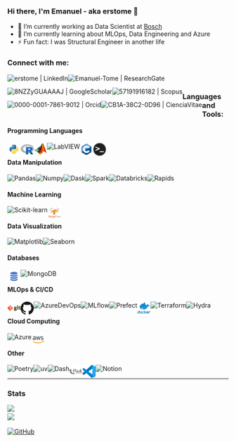 ### Hi there, I'm Emanuel - aka erstome 👋
- 🔭 I’m currently working as Data Scientist at [Bosch](https://www.bosch.com/)
- 🌱 I’m currently learning about MLOps, Data Engineering and Azure
- ⚡ Fun fact: I was Structural Engineer in another life

### Connect with me:
[<img align=left alt="erstome | LinkedIn" height="30px" src="https://cdn.jsdelivr.net/npm/simple-icons@v3/icons/linkedin.svg" />][linkedin]
[<img align=left alt="Emanuel-Tome | ResearchGate" height="30px" src="https://upload.wikimedia.org/wikipedia/commons/5/5e/ResearchGate_icon_SVG.svg" />][researchgate]
[<img align=left alt="8NZZyGUAAAAJ | GoogleScholar" height="30px" src="https://e7.pngegg.com/pngimages/31/731/png-clipart-google-scholar-education-research-doctor-of-philosophy-scholar-s-logo-monochrome.png" />][googlescholar]
[<img align=left alt="57191916182 | Scopus" height="30px" src="https://retractionwatch.com/wp-content/uploads/2023/12/Screenshot-2023-12-28-at-11.00.49%E2%80%AFAM.png" />][scopus]
[<img align=left alt="0000-0001-7861-9012 | Orcid" height="30px" src="https://upload.wikimedia.org/wikipedia/commons/thumb/0/06/ORCID_iD.svg/1024px-ORCID_iD.svg.png" />][orcid]
[<img align=left alt="CB1A-38C2-0D96 | CienciaVitae" height="30px" src="https://www.fccn.pt/media/2021/03/Ciencia-Vitae-fccn.svg" />][cienciavitae]

[Linkedin]: https://www.linkedin.com/in/erstome/
[researchgate]: https://www.researchgate.net/profile/Emanuel-Tome
[googlescholar]: https://scholar.google.pt/citations?user=8NZZyGUAAAAJ&hl=pt-PT
[scopus]: https://www.scopus.com/authid/detail.uri?authorId=57191916182
[orcid]: https://orcid.org/0000-0001-7861-9012
[cienciavitae]: https://www.cienciavitae.pt//CB1A-38C2-0D96

</br>

### Languages and Tools:


#### Programming Languages

[<img align="left" alt="Python" height="30px" src="https://raw.githubusercontent.com/github/explore/80688e429a7d4ef2fca1e82350fe8e3517d3494d/topics/python/python.png" />][Python]
[<img align="left" alt="R" height="30px" src="https://raw.githubusercontent.com/github/explore/80688e429a7d4ef2fca1e82350fe8e3517d3494d/topics/r/r.png" />][R]
[<img align="left" alt="MatLab" height="30px" src="https://raw.githubusercontent.com/github/explore/80688e429a7d4ef2fca1e82350fe8e3517d3494d/topics/matlab/matlab.png" />][Matlab]
[<img align="left" alt="LabVIEW" height="30px" src="https://user-images.githubusercontent.com/57252765/72805263-bcc17000-3c52-11ea-988c-b4125a068cac.png" />][LabView]
[<img align="left" alt="C" height="30px" src="https://raw.githubusercontent.com/github/explore/80688e429a7d4ef2fca1e82350fe8e3517d3494d/topics/c/c.png" />][C]
[<img align="left" alt="Terminal" height="30px" src="https://raw.githubusercontent.com/github/explore/80688e429a7d4ef2fca1e82350fe8e3517d3494d/topics/terminal/terminal.png" />][Bash]

[Python]: https://www.python.org/
[R]: https://www.r-project.org/about.html
[Matlab]: https://www.mathworks.com
[LabView]: https://en.wikipedia.org/wiki/LabVIEW
[C]: https://en.wikipedia.org/wiki/C_(programming_language)
[Bash]: https://en.wikipedia.org/wiki/Bash_(Unix_shell)
</br>
#### Data Manipulation

[<img align="left" alt="Pandas" height="30px" src="https://upload.wikimedia.org/wikipedia/commons/e/ed/Pandas_logo.svg" />][Pandas]
[<img align="left" alt="Numpy" height="30px" src="https://raw.githubusercontent.com/numpy/numpy/main/branding/logo/primary/numpylogo.svg" />][Numpy]
[<img align="left" alt="Dask" height="30px" src="https://encrypted-tbn0.gstatic.com/images?q=tbn:ANd9GcS5-RH4RMlqx3apU2mMdByJejiX09z4UrJ3VoR3Ilix&s" />][Dask]
[<img align="left" alt="Spark" height="30px" src="https://upload.wikimedia.org/wikipedia/commons/f/f3/Apache_Spark_logo.svg" />][Spark]
[<img align="left" alt="Databricks" height="30px" src="https://upload.wikimedia.org/wikipedia/commons/6/63/Databricks_Logo.png" />][Databricks]
[<img align="left" alt="Rapids" height="30px" src="https://rapids.ai/images/RAPIDS-logo.png" />][Rapids]

[Pandas]: https://pandas.pydata.org/
[Numpy]: https://numpy.org/
[Dask]: https://www.dask.org/
[Spark]: https://spark.apache.org/
[Databricks]: https://www.databricks.com/
[Rapids]: https://rapids.ai/
</br>
#### Machine Learning

[<img align="left" alt="Scikit-learn" height="30px" src="https://raw.githubusercontent.com/scikit-learn/scikit-learn/main/doc/logos/scikit-learn-logo.png" />][Scikit-learn]
[<img align="left" alt="Tensorflow" height="30px" src="https://raw.githubusercontent.com/github/explore/80688e429a7d4ef2fca1e82350fe8e3517d3494d/topics/tensorflow/tensorflow.png" />][TensorFlow]

[Scikit-learn]: https://scikit-learn.org
[TensorFlow]: https://www.tensorflow.org
</br>
#### Data Visualization

[<img align="left" alt="Matplotlib" height="30px" src="https://matplotlib.org/stable/_images/sphx_glr_logos2_003.png" />][Matplotlib]
[<img align="left" alt="Seaborn" height="30px" src="https://raw.githubusercontent.com/mwaskom/seaborn/master/doc/_static/logo-wide-lightbg.svg" />][Seaborn]

[Matplotlib]: https://matplotlib.org/
[Seaborn]: https://seaborn.pydata.org/
</br>
#### Databases

[<img align="left" alt="SQL" height="30px" src="https://raw.githubusercontent.com/github/explore/80688e429a7d4ef2fca1e82350fe8e3517d3494d/topics/sql/sql.png" />][SQL]
[<img align="left" alt="MongoDB" height="30px" src="https://banner2.cleanpng.com/20180811/tpu/6ef0041f0e0ace87d1e03031b18a23f5.webp" />][MongoDB]

[SQL]: https://en.wikipedia.org/wiki/SQL
[MongoDB]: https://www.mongodb.com/
</br>
#### MLOps & CI/CD

[<img align="left" alt="Git" height="30px" src="https://raw.githubusercontent.com/github/explore/80688e429a7d4ef2fca1e82350fe8e3517d3494d/topics/git/git.png" />][git]
[<img align="left" alt="GitHub" height="30px" src="https://raw.githubusercontent.com/github/explore/78df643247d429f6cc873026c0622819ad797942/topics/github/github.png" />][github]
[<img align="left" alt="AzureDevOps" height="30px" src="https://miro.medium.com/v2/resize:fit:720/format:webp/1*Ome-oSxDNx7mQxJFZJ-NJg.png" />][AzureDevOps]
[<img align="left" alt="MLflow" height="30px" src="https://datasolut.com/wp-content/uploads/2019/11/MLFlow-logo_white.png" />][Mlflow]
[<img align="left" alt="Prefect" height="30px" src="https://seeklogo.com/images/P/prefect-logo-759C57D41E-seeklogo.com.png" />][Prefect]
[<img align="left" alt="Docker" height="30px" src="https://raw.githubusercontent.com/github/explore/80688e429a7d4ef2fca1e82350fe8e3517d3494d/topics/docker/docker.png" />][Docker]
[<img align="left" alt="Terraform" height="30px" src="https://encrypted-tbn0.gstatic.com/images?q=tbn:ANd9GcT70caOl3xdD3ov2DzwuQ_89OtN6BpcGb7I1w&s" />][Terraform]
[<img align="left" alt="Hydra" height="30px" src="https://repository-images.githubusercontent.com/191632914/c8406080-ee09-11ea-80c5-8df4b0341954" />][Hydra]

[git]: https://www.git-scm.com/
[github]: https://github.com/
[AzureDevOps]: https://azure.microsoft.com/en-us/products/devops
[MLflow]: https://mlflow.org/
[Prefect]: https://www.prefect.io/
[Docker]: https://www.docker.com/
[Terraform]: https://www.terraform.io/
[Hydra]: https://hydra.cc/
</br>
#### Cloud Computing

[<img align="left" alt="Azure" height="30px" src="https://avatars.githubusercontent.com/u/6844498?s=200&v=4" />][Azure]
[<img align="left" alt="AWS" height="30px" src="https://raw.githubusercontent.com/github/explore/80688e429a7d4ef2fca1e82350fe8e3517d3494d/topics/aws/aws.png" />][AWS]

[Azure]: https://azure.microsoft.com/en-us
[AWS]: https://aws.amazon.com
</br>
#### Other

[<img align="left" alt="Poetry" height="30px" src="https://miro.medium.com/v2/resize:fit:720/format:webp/1*BOkR9d3IAGLfa92VslfTVw.png" />][Poetry]
[<img align="left" alt="uv" height="30px" src="https://docs.astral.sh/uv/assets/logo-letter.svg" />][uv]
[<img align="left" alt="Dash" height="30px" src="https://avatars.githubusercontent.com/u/5997976?s=48&v=4" />][Dash]
[<img align="left" alt="Flask" height="30px" src="https://raw.githubusercontent.com/github/explore/80688e429a7d4ef2fca1e82350fe8e3517d3494d/topics/flask/flask.png" />][Flask]
[<img align="left" alt="Visual Studio Code" height="30px" src="https://raw.githubusercontent.com/github/explore/80688e429a7d4ef2fca1e82350fe8e3517d3494d/topics/visual-studio-code/visual-studio-code.png" />][VSCode]
[<img align="left" alt="Notion" height="30px" src="https://upload.wikimedia.org/wikipedia/commons/4/45/Notion_app_logo.png?20200221181224" />][Notion]

[Poetry]: https://python-poetry.org/
[uv]: https://docs.astral.sh/uv/
[Dash]: https://dash.plotly.com/
[Flask]: https://flask.palletsprojects.com/
[VSCode]: https://code.visualstudio.com/
[Notion]: https://www.notion.so/

</br>

---
### Stats

<img width='900' src="https://github-profile-summary-cards.vercel.app/api/cards/profile-details?username=erstome" />
<br>
<img width='100' src="https://hits.seeyoufarm.com/api/count/incr/badge.svg?url=https%3A%2F%2Fgithub.com%2F{erstome}1212%2Fhit-counter&count_bg=%236DAC3D&title_bg=%23555555&icon=grafana.svg&icon_color=%23E7E7E7&title=hits&edge_flat=false" />

[![GitHub](https://img.shields.io/github/followers/erstome?logo=GitHub&style=for-the-badge)](https://github.com/erstome)

<!--
**erstome/erstome** is a ✨ _special_ ✨ repository because its `README.md` (this file) appears on your GitHub profile.

Here are some ideas to get you started:

- 🔭 I’m currently working on ...
- 🌱 I’m currently learning ...
- 👯 I’m looking to collaborate on ...
- 🤔 I’m looking for help with ...
- 💬 Ask me about ...
- 📫 How to reach me: ...
- 😄 Pronouns: ...
- ⚡ Fun fact: ...

<img width='500' src="https://github-readme-stats-git-masterrstaa-rickstaa.vercel.app/api?username=erstome" />
<img width='500' src="https://github-readme-stats.vercel.app/api/top-langs/?username=erstome" />
-->


